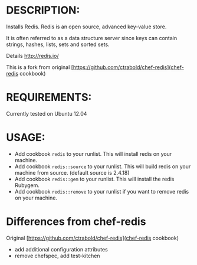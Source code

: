 # DESCRIPTION:

Installs Redis. Redis is an open source, advanced key-value store.

It is often referred to as a data structure server since keys can contain strings, hashes, lists, sets and sorted sets.

Details http://redis.io/

This is a fork from original [https://github.com/ctrabold/chef-redis](chef-redis cookbook)

# REQUIREMENTS:

Currently tested on Ubuntu 12.04
  

# USAGE:

* Add cookbook ``redis`` to your runlist. This will install redis on your machine.
* Add cookbook ``redis::source`` to your runlist. This will build redis on your machine from source. (default source is 2.4.18)
* Add cookbook ``redis::gem`` to your runlist. This will install the redis Rubygem.
* Add cookbook ``redis::remove`` to your runlist if you want to remove redis on your machine.

# Differences from chef-redis

Original [https://github.com/ctrabold/chef-redis](chef-redis cookbook)

* add additional configuration attributes
* remove chefspec, add test-kitchen

